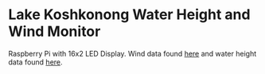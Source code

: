 # Lake Koshkonong Water Height and Wind Monitor
Raspberry Pi with 16x2 LED Display.  Wind data found [here](http://www.windfinder.com/forecast/Edgerton_lake_koshkonong) and water height data found [here](http://water.weather.gov/ahps2/hydrograph_to_xml.php?gage=nvlw3&output=xml). 
